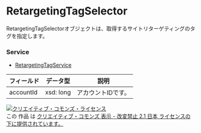 # RetargetingTagSelector
RetargetingTagSelectorオブジェクトは、取得するサイトリターゲティングのタグを指定します。
### Service
+ [RetargetingTagService](../services/RetargetingTagService.md)

| フィールド | データ型 | 説明 | 
|---|---|---|
| accountId| xsd: long| アカウントIDです。 |
<a rel="license" href="http://creativecommons.org/licenses/by-nd/2.1/jp/"><img alt="クリエイティブ・コモンズ・ライセンス" style="border-width:0" src="https://i.creativecommons.org/l/by-nd/2.1/jp/88x31.png" /></a><br />この 作品 は <a rel="license" href="http://creativecommons.org/licenses/by-nd/2.1/jp/">クリエイティブ・コモンズ 表示 - 改変禁止 2.1 日本 ライセンスの下に提供されています。</a>
